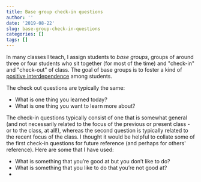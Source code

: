 ```yaml
---
title: Base group check-in questions
author: ''
date: '2019-08-22'
slug: base-group-check-in-questions
categories: []
tags: []
---
```


In many classes I teach, I assign students to *base groups*, groups of around three or four students who sit together (for most of the time) and "check-in" and "check-out" of class. The goal of base groups is to foster a kind of [positive interdependence](https://en.wikipedia.org/wiki/Positive_interdependence) among students. 

The check out questions are typically the same:

- What is one thing you learned today?
- What is one thing you want to learn more about?

The check-in questions typically consist of one that is somewhat general (and not necessarily related to the focus of the previous or present class - or to the class, at all!), whereas the second question is typically related to the recent focus of the class. I thought it would be helpful to collate some of the first check-in questions for future reference (and perhaps for others' reference). Here are some that I have used:

- What is something that you’re good at but you don’t like to do?
- What is something that you like to do that you’re not good at?
- 